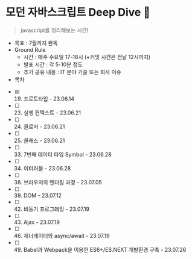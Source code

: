 # 모던 자바스크립트 Deep Dive 🌊
> javascript를 정리해보는 시간!

* 목표 : 7월까지 완독 
* Ground Rule
  * 시간 : 매주 수요일 17-18시 (+커밋 시간은 전날 12시까지) 
  * 발표 시간 : 각 5-10분 정도
  * 추가 공유 내용 : IT 분야 기술 또는 회사 이슈
* 목차
 * [x] 19. 프로토타입 - 23.06.14
 * [ ] 23. 실행 컨텍스트 - 23.06.21
 * [ ] 24. 클로저 - 23.06.21
 * [ ] 25. 클래스 - 23.06.21
 * [ ] 33. 7번째 데이터 타입 Symbol - 23.06.28
 * [ ] 34. 이터러블 - 23.06.28
 * [ ] 38. 브라우저의 렌더링 과정 - 23.07.05
 * [ ] 39. DOM - 23.07.12
 * [ ] 42. 비동기 프로그래밍 - 23.07.19
 * [ ] 43. Ajax - 23.07.19
 * [ ] 46. 제너레이터와 async/await - 23.07.19
 * [ ] 49. Babel과 Webpack을 이용한 ES6+/ES.NEXT 개발환경 구축 - 23.07.26
